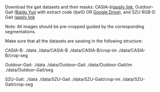 Download the gait datasets and their masks: CASIA-b([apply link](http://www.cbsr.ia.ac.cn/china/Gait%20Databases%20CH.asp), Outdoor-Gait ([Baidu Yun](https://pan.baidu.com/s/1oW6u9olOZtQTYOW_8wgLow) with extract code (tjw0) OR [Google Drive](https://drive.google.com/drive/folders/1XRWq40G3Zk03YaELywxuVKNodul4TziG?usp=sharing)), and SZU RGB-D Gait ([apply link](https://faculty.sustech.edu.cn/yusq/)

Note: All images should be pre-cropped guided by the corresponding segmentations.

Make sure that all the datasets are saveing in the following structure:

CASIA-B:
./data
./data/CASIA-B
./data/CASIA-B/crop-im
./data/CASIA-B/crop-seg

Outdoor-Gait:
./data
./data/Outdoor-Gait
./data/Outdoor-Gait/im
./data/Outdoor-Gait/seg

SZU-Gait:
./data
./data/SZU-Gait
./data/SZU-Gait/crop-im
./data/SZU-Gait/crop-seg
